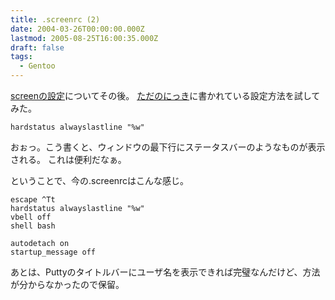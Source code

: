 ```yaml
---
title: .screenrc (2)
date: 2004-03-26T00:00:00.000Z
lastmod: 2005-08-25T16:00:35.000Z
draft: false
tags:
  - Gentoo
---
```


[screenの設定](/posts/20040226/p03)についてその後。 [ただのにっき](http://sho.tdiary.net/20020826.html#p01)に書かれている設定方法を試してみた。

```
hardstatus alwayslastline "%w"
```

おぉっ。こう書くと、ウィンドウの最下行にステータスバーのようなものが表示される。 これは便利だなぁ。

ということで、今の.screenrcはこんな感じ。

```
escape ^Tt
hardstatus alwayslastline "%w"
vbell off
shell bash

autodetach on
startup_message off
```

あとは、Puttyのタイトルバーにユーザ名を表示できれば完璧なんだけど、方法が分からなかったので保留。
